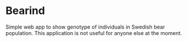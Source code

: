 # Bearind
Simple web app to show genotype of individuals in Swedish bear population. This application is not useful for anyone else at the moment.
